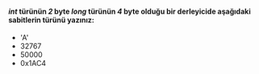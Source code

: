 #### _int_ türünün _2_ byte _long_ türünün _4_ byte olduğu bir derleyicide aşağıdaki sabitlerin türünü yazınız:

* 'A'
* 32767
* 50000
* 0x1AC4
